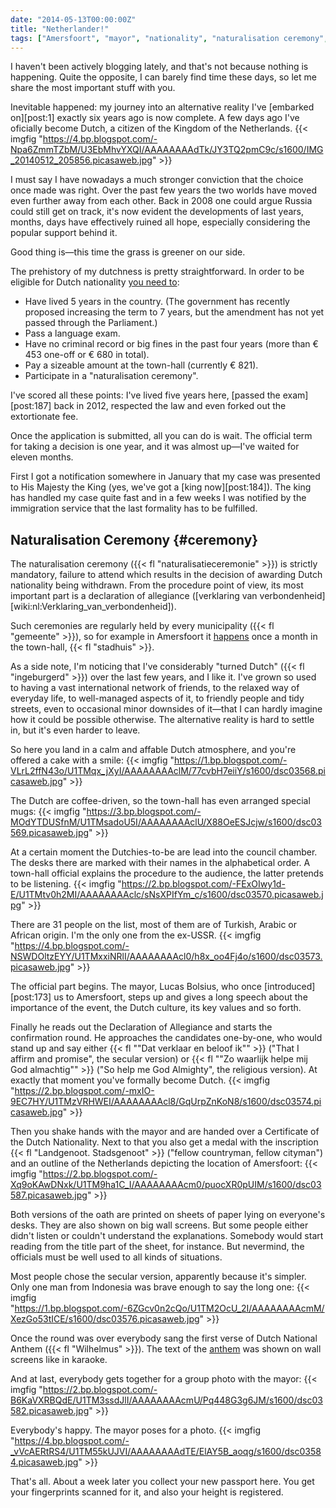 ```yaml
---
date: "2014-05-13T00:00:00Z"
title: "Netherlander!"
tags: ["Amersfoort", "mayor", "nationality", "naturalisation ceremony", "Netherlands"]
---
```


I haven't been actively blogging lately, and that's not because nothing is happening. Quite the opposite, I can barely find time these days, so let me share the most important stuff with you.

Inevitable happened: my journey into an alternative reality I've [embarked on][post:1] exactly six years ago is now complete. A few days ago I've oficially become Dutch, a citizen of the Kingdom of the Netherlands.
{{< imgfig "https://4.bp.blogspot.com/-Npa6ZmmTZbM/U3EbMhvYXQI/AAAAAAAAdTk/JY3TQ2pmC9c/s1600/IMG_20140512_205856.picasaweb.jpg" >}}

<!--more-->

I must say I have nowadays a much stronger conviction that the choice once made was right. Over the past few years the two worlds have moved even further away from each other. Back in 2008 one could argue Russia could still get on track, it's now evident the developments of last years, months, days have effectively ruined all hope, especially considering the popular support behind it.

Good thing is—this time the grass is greener on our side.

The prehistory of my dutchness is pretty straightforward. In order to be eligible for Dutch nationality [you need to](http://www.rijksoverheid.nl/onderwerpen/nederlandse-nationaliteit/nederlander-worden):

* Have lived 5 years in the country. (The government has recently proposed increasing the term to 7 years, but the amendment has not yet passed through the Parliament.)
* Pass a language exam.
* Have no criminal record or big fines in the past four years (more than € 453 one-off or € 680 in total).
* Pay a sizeable amount at the town-hall (currently € 821).
* Participate in a "naturalisation ceremony".

I've scored all these points: I've lived five years here, [passed the exam][post:187] back in 2012, respected the law and even forked out the extortionate fee.

Once the application is submitted, all you can do is wait. The official term for taking a decision is one year, and it was almost up—I've waited for eleven months.

First I got a notification somewhere in January that my case was presented to His Majesty the King (yes, we've got a [king now][post:184]). The king has handled my case quite fast and in a few weeks I was notified by the immigration service that the last formality has to be fulfilled.

## Naturalisation Ceremony {#ceremony}

The naturalisation ceremony ({{< fl "naturalisatieceremonie" >}}) is strictly mandatory, failure to attend which results in the decision of awarding Dutch nationality being withdrawn. From the procedure point of view, its most important part is a declaration of allegiance ([verklaring van verbondenheid][wiki:nl:Verklaring_van_verbondenheid]).

Such ceremonies are regularly held by every municipality ({{< fl "gemeente" >}}), so for example in Amersfoort it [happens](http://www.amersfoort.nl/naturalisatieceremonie.html) once a month in the town-hall, {{< fl "stadhuis" >}}.

As a side note, I'm noticing that I've considerably "turned Dutch" ({{< fl "ingeburgerd" >}}) over the last few years, and I like it. I've grown so used to having a vast international network of friends, to the relaxed way of everyday life, to well-managed aspects of it, to friendly people and tidy streets, even to occasional minor downsides of it—that I can hardly imagine how it could be possible otherwise. The alternative reality is hard to settle in, but it's even harder to leave.

So here you land in a calm and affable Dutch atmosphere, and you're offered a cake with a smile:
{{< imgfig "https://1.bp.blogspot.com/-VLrL2ffN43o/U1TMqx_jXyI/AAAAAAAAclM/77cvbH7eiiY/s1600/dsc03568.picasaweb.jpg" >}}

The Dutch are coffee-driven, so the town-hall has even arranged special mugs:
{{< imgfig "https://3.bp.blogspot.com/-MOdYTDUSfnM/U1TMsadoU5I/AAAAAAAAclU/X88OeESJcjw/s1600/dsc03569.picasaweb.jpg" >}}

At a certain moment the Dutchies-to-be are lead into the council chamber. The desks there are marked with their names in the alphabetical order. A town-hall official explains the procedure to the audience, the latter pretends to be listening.
{{< imgfig "https://2.bp.blogspot.com/-FExOIwy1d-E/U1TMtv0h2MI/AAAAAAAAclc/sNsXPIfYm_c/s1600/dsc03570.picasaweb.jpg" >}}

There are 31 people on the list, most of them are of Turkish, Arabic or African origin. I'm the only one from the ex-USSR.
{{< imgfig "https://4.bp.blogspot.com/-NSWDOltzEYY/U1TMxxiNRlI/AAAAAAAAcl0/h8x_oo4Fj4o/s1600/dsc03573.picasaweb.jpg" >}}

The official part begins. The mayor, Lucas Bolsius, who once [introduced][post:173] us to Amersfoort, steps up and gives a long speech about the importance of the event, the Dutch culture, its key values and so forth.

Finally he reads out the Declaration of Allegiance and starts the confirmation round. He approaches the candidates one-by-one, who would stand up and say either {{< fl ""Dat verklaar en beloof ik"" >}} ("That I affirm and promise", the secular version) or {{< fl ""Zo waarlijk helpe mij God almachtig"" >}} ("So help me God Almighty", the religious version). At exactly that moment you've formally become Dutch.
{{< imgfig "https://2.bp.blogspot.com/-mxIO-9EC7HY/U1TMzVRHWEI/AAAAAAAAcl8/GqUrpZnKoN8/s1600/dsc03574.picasaweb.jpg" >}}

Then you shake hands with the mayor and are handed over a Certificate of the Dutch Nationality. Next to that you also get a medal with the inscription {{< fl "Landgenoot. Stadsgenoot" >}} ("fellow countryman, fellow cityman") and an outline of the Netherlands depicting the location of Amersfoort:
{{< imgfig "https://2.bp.blogspot.com/-Xq9oKAwDNxk/U1TM9ha1C_I/AAAAAAAAcm0/puocXR0pUIM/s1600/dsc03587.picasaweb.jpg" >}}

Both versions of the oath are printed on sheets of paper lying on everyone's desks. They are also shown on big wall screens. But some people either didn't listen or couldn't understand the explanations. Somebody would start reading from the title part of the sheet, for instance. But nevermind, the officials must be well used to all kinds of situations.

Most people chose the secular version, apparently because it's simpler. Only one man from Indonesia was brave enough to say the long one:
{{< imgfig "https://1.bp.blogspot.com/-6ZGcv0n2cQo/U1TM2OcU_2I/AAAAAAAAcmM/XezGo53tICE/s1600/dsc03576.picasaweb.jpg" >}}

Once the round was over everybody sang the first verse of Dutch National Anthem ({{< fl "Wilhelmus" >}}). The text of the [anthem](https://www.youtube.com/watch?v=nTXxFhWllm0) was shown on wall screens like in karaoke.

And at last, everybody gets together for a group photo with the mayor:
{{< imgfig "https://2.bp.blogspot.com/-B6KaVXRBQdE/U1TM3ssdJlI/AAAAAAAAcmU/Pq448G3g6JM/s1600/dsc03582.picasaweb.jpg" >}}

Everybody's happy. The mayor poses for a photo.
{{< imgfig "https://4.bp.blogspot.com/-_vVcAERtRS4/U1TM55kUJVI/AAAAAAAAdTE/ElAY5B_aoqg/s1600/dsc03584.picasaweb.jpg" >}}

That's all. About a week later you collect your new passport here. You get your fingerprints scanned for it, and also your height is registered.
